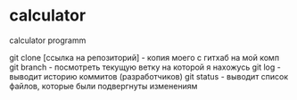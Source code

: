 # calculator
calculator programm

git clone [ссылка на репозиторий] - копия моего с гитхаб на мой комп
git branch - посмотреть текущую ветку на которой я нахожусь
git log - выводит историю коммитов (разработчиков)
git status - выводит список файлов, которые были подвергнуты изменениям



